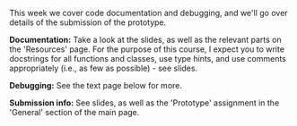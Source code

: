This week we cover code documentation and debugging, and we'll go over details of the submission of the prototype.

**Documentation:** Take a look at the slides, as well as the relevant parts on the 'Resources' page. For the purpose of this course, I expect you to write docstrings for all functions and classes, use type hints, and use comments appropriately (i.e., as few as possible) - see slides. 

**Debugging:** See the text page below for more.

**Submission info:** See slides, as well as the 'Prototype' assignment in the 'General' section of the main page.